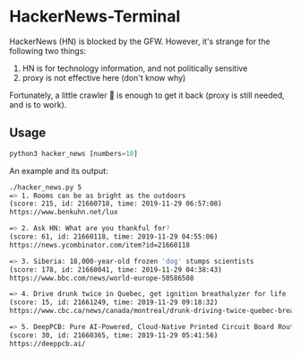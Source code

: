 # HackerNews-Terminal

HackerNews (HN) is blocked by the GFW.
However, it's strange for the following two things:

1. HN is for technology information, and not politically sensitive
2. proxy is not effective here (don't know why)

Fortunately, a little crawler 🐛 is enough to get it back (proxy is still needed, and is to work).

## Usage

```python
python3 hacker_news [numbers=10]
```

An example and its output:

```bash
./hacker_news.py 5
=> 1. Rooms can be as bright as the outdoors
(score: 215, id: 21660718, time: 2019-11-29 06:57:08)
https://www.benkuhn.net/lux

=> 2. Ask HN: What are you thankful for?
(score: 61, id: 21660118, time: 2019-11-29 04:55:06)
https://news.ycombinator.com/item?id=21660118

=> 3. Siberia: 18,000-year-old frozen 'dog' stumps scientists
(score: 178, id: 21660041, time: 2019-11-29 04:38:43)
https://www.bbc.com/news/world-europe-50586508

=> 4. Drive drunk twice in Quebec, get ignition breathalyzer for life
(score: 15, id: 21661249, time: 2019-11-29 09:18:32)
https://www.cbc.ca/news/canada/montreal/drunk-driving-twice-quebec-breathalyzer-for-life-1.5369145

=> 5. DeepPCB: Pure AI-Powered, Cloud-Native Printed Circuit Board Routing
(score: 30, id: 21660365, time: 2019-11-29 05:41:56)
https://deeppcb.ai/
```

